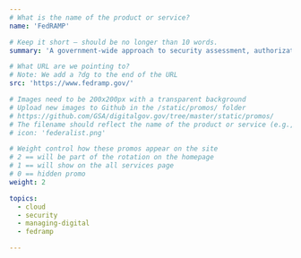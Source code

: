 ```yaml
---
# What is the name of the product or service?
name: 'FedRAMP'

# Keep it short — should be no longer than 10 words.
summary: 'A government-­wide approach to security assessment, authorization, and continuous monitoring for the cloud.'

# What URL are we pointing to?
# Note: We add a ?dg to the end of the URL
src: 'https://www.fedramp.gov/'

# Images need to be 200x200px with a transparent background
# Upload new images to Github in the /static/promos/ folder
# https://github.com/GSA/digitalgov.gov/tree/master/static/promos/
# The filename should reflect the name of the product or service (e.g., challenge-gov.png)
# icon: 'federalist.png'

# Weight control how these promos appear on the site
# 2 == will be part of the rotation on the homepage
# 1 == will show on the all services page
# 0 == hidden promo
weight: 2

topics:
  - cloud
  - security
  - managing-digital
  - fedramp

---
```

